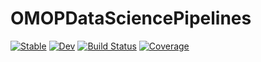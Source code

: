 # OMOPDataSciencePipelines

[![Stable](https://img.shields.io/badge/docs-stable-blue.svg)](https://bcbi.github.io/OMOPDataSciencePipelines.jl/stable)
[![Dev](https://img.shields.io/badge/docs-dev-blue.svg)](https://bcbi.github.io/OMOPDataSciencePipelines.jl/dev)
[![Build Status](https://github.com/bcbi/OMOPDataSciencePipelines.jl/actions/workflows/CI.yml/badge.svg?branch=main)](https://github.com/bcbi/OMOPDataSciencePipelines.jl/actions/workflows/CI.yml?query=branch%3Amain)
[![Coverage](https://codecov.io/gh/bcbi/OMOPDataSciencePipelines.jl/branch/main/graph/badge.svg)](https://codecov.io/gh/bcbi/OMOPDataSciencePipelines.jl)

